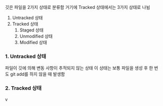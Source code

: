 깃은 파일을 2가지 상태로 분류함
거기에 Tracked 상태에서는 3가지 상태로 나뉨

1. Untracked 상태
2. Tracked 상태
	1.  Staged 상태
	2. Unmodified 상태
	3. Modified 상태

### 1.  Untracked 상태
파일이 깃에 의해 변동 사항이 추적되지 않는 상태
이 상태는 보통 파일을 생성 후 한 번도 git add를 하지 않을 때 발생함

### 2. Tracked 상태
v